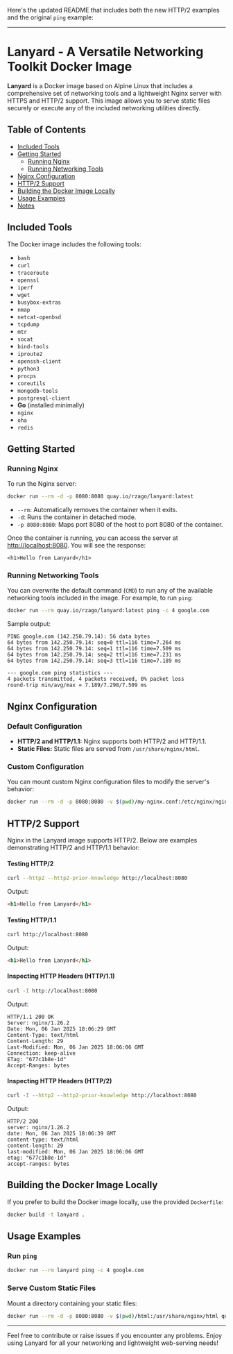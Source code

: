 Here's the updated README that includes both the new HTTP/2 examples and the original `ping` example:

---

# Lanyard - A Versatile Networking Toolkit Docker Image

**Lanyard** is a Docker image based on Alpine Linux that includes a comprehensive set of networking tools and a lightweight Nginx server with HTTPS and HTTP/2 support. This image allows you to serve static files securely or execute any of the included networking utilities directly.

## Table of Contents

- [Included Tools](#included-tools)
- [Getting Started](#getting-started)
  - [Running Nginx](#running-nginx)
  - [Running Networking Tools](#running-networking-tools)
- [Nginx Configuration](#nginx-configuration)
- [HTTP/2 Support](#http2-support)
- [Building the Docker Image Locally](#building-the-docker-image-locally)
- [Usage Examples](#usage-examples)
- [Notes](#notes)

## Included Tools

The Docker image includes the following tools:

- `bash`
- `curl`
- `traceroute`
- `openssl`
- `iperf`
- `wget`
- `busybox-extras`
- `nmap`
- `netcat-openbsd`
- `tcpdump`
- `mtr`
- `socat`
- `bind-tools`
- `iproute2`
- `openssh-client`
- `python3`
- `procps`
- `coreutils`
- `mongodb-tools`
- `postgresql-client`
- **Go** (installed minimally)
- `nginx`
- `oha`
- `redis`

## Getting Started

### Running Nginx

To run the Nginx server:

```sh
docker run --rm -d -p 8080:8080 quay.io/rzago/lanyard:latest
```

- `--rm`: Automatically removes the container when it exits.
- `-d`: Runs the container in detached mode.
- `-p 8080:8080`: Maps port 8080 of the host to port 8080 of the container.

Once the container is running, you can access the server at [http://localhost:8080](http://localhost:8080). You will see the response:

```
<h1>Hello from Lanyard</h1>
```

### Running Networking Tools

You can overwrite the default command (`CMD`) to run any of the available networking tools included in the image. For example, to run `ping`:

```sh
docker run --rm quay.io/rzago/lanyard:latest ping -c 4 google.com
```

Sample output:

```
PING google.com (142.250.79.14): 56 data bytes
64 bytes from 142.250.79.14: seq=0 ttl=116 time=7.264 ms
64 bytes from 142.250.79.14: seq=1 ttl=116 time=7.509 ms
64 bytes from 142.250.79.14: seq=2 ttl=116 time=7.231 ms
64 bytes from 142.250.79.14: seq=3 ttl=116 time=7.189 ms

--- google.com ping statistics ---
4 packets transmitted, 4 packets received, 0% packet loss
round-trip min/avg/max = 7.189/7.298/7.509 ms
```

## Nginx Configuration

### Default Configuration

- **HTTP/2 and HTTP/1.1:** Nginx supports both HTTP/2 and HTTP/1.1. 
- **Static Files:** Static files are served from `/usr/share/nginx/html`.

### Custom Configuration

You can mount custom Nginx configuration files to modify the server's behavior:

```sh
docker run --rm -d -p 8080:8080 -v $(pwd)/my-nginx.conf:/etc/nginx/nginx.conf quay.io/rzago/lanyard:latest
```

## HTTP/2 Support

Nginx in the Lanyard image supports HTTP/2. Below are examples demonstrating HTTP/2 and HTTP/1.1 behavior:

#### Testing HTTP/2

```sh
curl --http2 --http2-prior-knowledge http://localhost:8080
```

Output:

```html
<h1>Hello from Lanyard</h1>
```

#### Testing HTTP/1.1

```sh
curl http://localhost:8080
```

Output:

```html
<h1>Hello from Lanyard</h1>
```

#### Inspecting HTTP Headers (HTTP/1.1)

```sh
curl -I http://localhost:8080
```

Output:

```
HTTP/1.1 200 OK
Server: nginx/1.26.2
Date: Mon, 06 Jan 2025 18:06:29 GMT
Content-Type: text/html
Content-Length: 29
Last-Modified: Mon, 06 Jan 2025 18:06:06 GMT
Connection: keep-alive
ETag: "677c1b8e-1d"
Accept-Ranges: bytes
```

#### Inspecting HTTP Headers (HTTP/2)

```sh
curl -I --http2 --http2-prior-knowledge http://localhost:8080
```

Output:

```
HTTP/2 200
server: nginx/1.26.2
date: Mon, 06 Jan 2025 18:06:39 GMT
content-type: text/html
content-length: 29
last-modified: Mon, 06 Jan 2025 18:06:06 GMT
etag: "677c1b8e-1d"
accept-ranges: bytes
```

## Building the Docker Image Locally

If you prefer to build the Docker image locally, use the provided `Dockerfile`:

```sh
docker build -t lanyard .
```

## Usage Examples

### Run `ping`

```sh
docker run --rm lanyard ping -c 4 google.com
```

### Serve Custom Static Files

Mount a directory containing your static files:

```sh
docker run --rm -d -p 8080:8080 -v $(pwd)/html:/usr/share/nginx/html quay.io/rzago/lanyard:latest
```

---

Feel free to contribute or raise issues if you encounter any problems. Enjoy using Lanyard for all your networking and lightweight web-serving needs!
